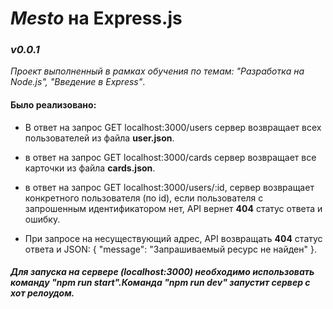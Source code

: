 # ***Mesto*** на Express.js

### *v0.0.1*

*Проект выполненный в рамках обучения по темам: "Разработка на Node.js", "Введение в Express"*.

#### Было реализовано:

- В ответ на запрос GET localhost:3000/users сервер возвращает всех пользователей из файла **user.json**.

- в ответ на запрос GET localhost:3000/cards сервер возвращает все карточки из файла **cards.json**.

- в ответ на запрос GET localhost:3000/users/:id, сервер возвращает конкретного пользователя (по id), если пользователя с запрошенным идентификатором нет, API вернет **404** статус ответа и ошибку.  

- При запросе на несуществующий адрес, API возвращать **404** статус ответа и JSON: { "message": "Запрашиваемый ресурс не найден" }.

##### Для запуска на сервере (localhost:3000) необходимо использовать команду "npm run start".Команда "npm run dev" запустит сервер с хот релоудом.
